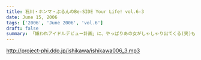 ```yaml
---
title: 石川・ホンマ・ぶるんのBe-SIDE Your Life! vol.6-3
date: June 15, 2006
tags: ['2006', 'June 2006', 'vol.6']
draft: false
summary: 「嫌われアイドルデビュー計画」に、やっぱりあの女がしゃしゃり出てくる(笑)ものの、思わぬ横槍が!!第３部は、女の嫉妬と憎悪が渦巻く『こんなアイドルはイヤだ』と『私事』！エンディングで、北海道土産プレゼントの大抽選会もアリ!!
---
```


http://project-phi.ddo.jp/ishikawa/ishikawa006_3.mp3
